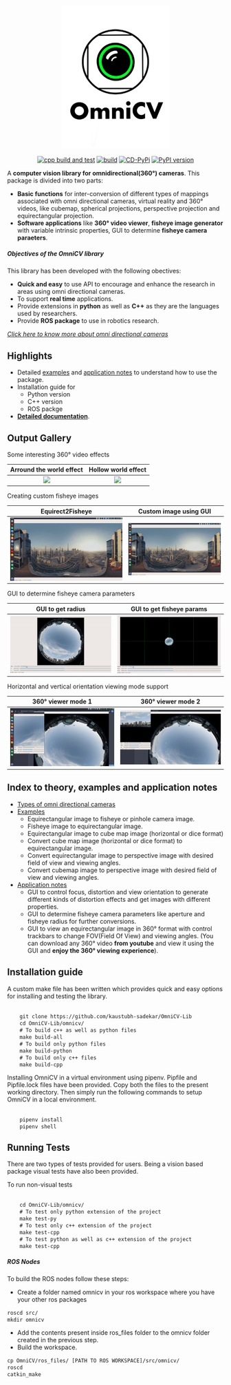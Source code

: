 <p align="center">
  <img width="250" src="logo.png">
</p>


<p align="center">
  <a href="https://github.com/kaustubh-sadekar/OmniCV-Lib/actions?query=workflow%3Acpp-build-test"><img alt="cpp build and test" src="https://github.com/kaustubh-sadekar/OmniCV-Lib/workflows/cpp-build-test/badge.svg"></a>
  <a href="https://github.com/kaustubh-sadekar/OmniCV-Lib/actions?query=workflow%3Apython-build-test"><img alt="build" src="https://github.com/kaustubh-sadekar/OmniCV-Lib/workflows/python-build-test/badge.svg"></a>
  <a href="https://github.com/kaustubh-sadekar/OmniCV-Lib/actions?query=workflow%3ACD-PyPi"><img alt="CD-PyPi" src="https://github.com/kaustubh-sadekar/OmniCV-Lib/workflows/CD-PyPi/badge.svg"></a>
  <a href="https://badge.fury.io/py/omnicv"><img src="https://badge.fury.io/py/omnicv.svg" alt="PyPI version" height="18"></a>
</p>


A **computer vision library for omnidirectional(360&deg;) cameras**. This package is divided into two parts:
* **Basic functions** for inter-conversion of different types of mappings associated with omni directional cameras, virtual reality and 360&deg; videos, like cubemap, spherical projections, perspective projection and equirectangular projection.
* **Software applications** like **360&deg; video viewer**, **fisheye image generator** with variable intrinsic properties, GUI to determine **fisheye camera paraeters**.

##### Objectives of the OmniCV library
This library has been developed with the following obectives:
* **Quick and easy** to use API to encourage and enhance the research in areas using omni directional cameras.
* To support **real time** applications.
* Provide extensions in **python** as well as **C++** as they are the languages used by researchers.
* Provide **ROS package** to use in robotics research.

[*Click here to know more about omni directional cameras*](omnidir-cameras.md)

## Highlights 
* Detailed [examples](Examples/README.md) and [application notes](applications/README.md) to understand how to use the package.
* Installation guide for 
  * Python version
  * C++ version
  * ROS packge
* [**Detailed documentation**](https://kaustubh-sadekar.github.io/OmniCV-Lib/).

## Output Gallery

Some interesting 360&deg; video effects

Arround the world effect             |  Hollow world effect 
:-------------------------:|:-------------------------:
![](gifs/eqrect2FisheyeFet2.gif)  |  ![](gifs/eqrect2FisheyeFet1.gif)

Creating custom fisheye images 

Equirect2Fisheye             |  Custom image using GUI 
:-------------------------:|:-------------------------:
![](gifs/eqrect2fisheye.gif)  |  ![](gifs/eqrect2Fisheye.gif)

GUI to determine fisheye camera parameters

GUI to get radius        |  GUI to get fisheye params
:-------------------------:|:-------------------------:
![](gifs/getRadius.gif)  |  ![](gifs/FisheyeParams.gif)

Horizontal and vertical orientation viewing mode support

360&deg; viewer mode 1        |  360&deg; viewer mode 2
:-------------------------:|:-------------------------:
![](gifs/360Viewer2.gif)  |  ![](gifs/360Viewer3.gif)


## Index to theory, examples and application notes
* [Types of omni directional cameras](omnidir-cameras.md)
* [Examples](Examples/README.md)
  * Equirectangular image to fisheye or pinhole camera image.
  * Fisheye image to equirectangular image.
  * Equirectangular image to cube map image (horizontal or dice format)
  * Convert cube map image (horizontal or dice format) to equirectangular image.
  * Convert equirectangular image to perspective image with desired field of view and viewing angles.
  * Convert cubemap image to perspective image with desired field of view and viewing angles.
* [Application notes](applications/README.md)
  * GUI to control focus, distortion and view orientation to generate different kinds of distortion effects and get images with different properties.
  * GUI to determine fisheye camera parameters like aperture and fisheye radius for further conversions.
  * GUI to view an equirectangular image in 360&deg; format with control trackbars to change FOV(Field Of View) and viewing angles. (You can download any 360&deg; video **from youtube** and view it using the GUI and **enjoy the 360&deg; viewing experience**).

## Installation guide
A custom make file has been written which provides quick and easy options for installing and testing the library.

```shell

    git clone https://github.com/kaustubh-sadekar/OmniCV-Lib
    cd OmniCV-Lib/omnicv/
    # To build c++ as well as python files
    make build-all
    # To build only python files
    make build-python
    # To build only c++ files
    make build-cpp
 ```

Installing OmniCV in a virtual environment using pipenv. Pipfile and Pipfile.lock files have been provided. Copy both the files to the present working directory. Then simply run the following commands to setup OmniCV in a local environment.

```shell

    pipenv install
    pipenv shell    
```

## Running Tests

There are two types of tests provided for users. Being a vision based package visual tests have also been provided.

To run non-visual tests

```shell

    cd OmniCV-Lib/omnicv/
    # To test only python extension of the project
    make test-py
    # To test only c++ extension of the project
    make test-cpp
    # To test python as well as c++ extension of the project
    make test-cpp
```

##### ROS Nodes
To build the ROS nodes follow these steps:
* Create a folder named omnicv in your ros workspace where you have your other ros packages

```shell
roscd src/
mkdir omnicv
```
* Add the contents present inside ros_files folder to the omnicv folder created in the previous step.
* Build the workspace.

```shell
cp OmniCV/ros_files/ [PATH TO ROS WORKSPACE]/src/omnicv/
roscd
catkin_make
```
```
